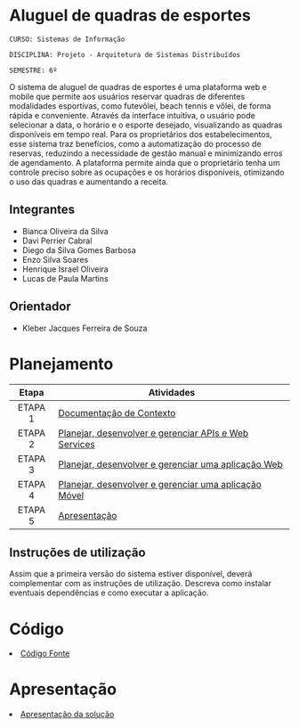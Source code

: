 # Aluguel de quadras de esportes

`CURSO: Sistemas de Informação`

`DISCIPLINA: Projeto - Arquitetura de Sistemas Distribuídos`

`SEMESTRE: 6º`

O sistema de aluguel de quadras de esportes é uma plataforma web e mobile que permite aos usuários reservar quadras de diferentes modalidades esportivas, como futevôlei, beach tennis e vôlei, de forma rápida e conveniente. Através da interface intuitiva, o usuário pode selecionar a data, o horário e o esporte desejado, visualizando as quadras disponíveis em tempo real. Para os proprietários dos estabelecimentos, esse sistema traz benefícios, como a automatização do processo de reservas, reduzindo a necessidade de gestão manual e minimizando erros de agendamento. A plataforma permite ainda que o proprietário tenha um controle preciso sobre as ocupações e os horários disponíveis, otimizando o uso das quadras e aumentando a receita.

## Integrantes

* Bianca Oliveira da Silva
* Davi Perrier Cabral
* Diego da Silva Gomes Barbosa
* Enzo Silva Soares
* Henrique Israel Oliveira
* Lucas de Paula Martins

## Orientador

* Kleber Jacques Ferreira de Souza

# Planejamento

| Etapa         | Atividades |
|  :----:   | ----------- |
| ETAPA 1         |[Documentação de Contexto](docs/contexto.md) <br> |
| ETAPA 2         |[Planejar, desenvolver e gerenciar APIs e Web Services](docs/backend-apis.md) <br> |
| ETAPA 3         |[Planejar, desenvolver e gerenciar uma aplicação Web](docs/frontend-web.md) |
| ETAPA 4        |[Planejar, desenvolver e gerenciar uma aplicação Móvel](docs/frontend-mobile.md) <br>  |
| ETAPA 5         | [Apresentação](presentation/README.md) |
## Instruções de utilização

Assim que a primeira versão do sistema estiver disponível, deverá complementar com as instruções de utilização. Descreva como instalar eventuais dependências e como executar a aplicação.

# Código

<li><a href="src/README.md"> Código Fonte</a></li>

# Apresentação

<li><a href="presentation/README.md"> Apresentação da solução</a></li>
